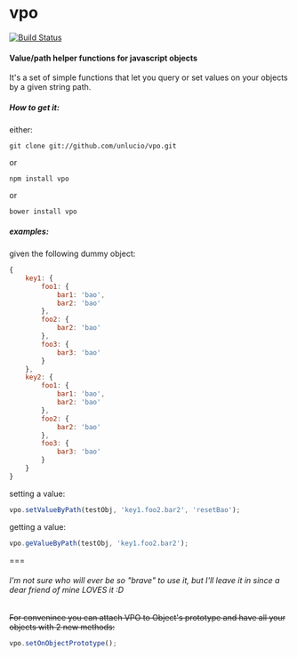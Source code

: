 vpo
===

[![Build Status](https://travis-ci.org/unlucio/vpo.svg?branch=master)](https://travis-ci.org/unlucio/vpo)

#### Value/path helper functions for javascript objects
It's a set of simple functions that let you query or set values on your objects by a given string path.

##### How to get it:
either:
```
git clone git://github.com/unlucio/vpo.git
```
or
```
npm install vpo
```
or
```
bower install vpo
```


##### examples:

given the following dummy object:

```javascript
{
	key1: {
		foo1: {
			bar1: 'bao',
			bar2: 'bao'
		},
		foo2: {
			bar2: 'bao'
		},
		foo3: {
			bar3: 'bao'
		}
	},
	key2: {
		foo1: {
			bar1: 'bao',
			bar2: 'bao'
		},
		foo2: {
			bar2: 'bao'
		},
		foo3: {
			bar3: 'bao'
		}
	}
}
```


setting a value:
```javascript
vpo.setValueByPath(testObj, 'key1.foo2.bar2', 'resetBao');
```

getting a value:
```javascript
vpo.geValueByPath(testObj, 'key1.foo2.bar2');
```



===
###### I'm not sure who will ever be so "brave" to use it, but I'll leave it in since a dear friend of mine LOVES it :D
~~For convenince you can attach VPO to Object's prototype and have all your objects with 2 new methods:~~
```javascript
vpo.setOnObjectPrototype();
```
